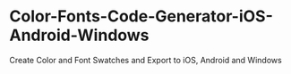 # Color-Fonts-Code-Generator-iOS-Android-Windows
Create Color and Font Swatches and Export to iOS, Android and Windows
